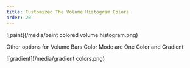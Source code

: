 ```yaml
---
title: Customized The Volume Histogram Colors
order: 20
---
```

![paint](/media/paint colored volume histogram.png)



Other options for Volume Bars Color Mode are One Color and Gradient

![gradient](/media/gradient colors.png)

